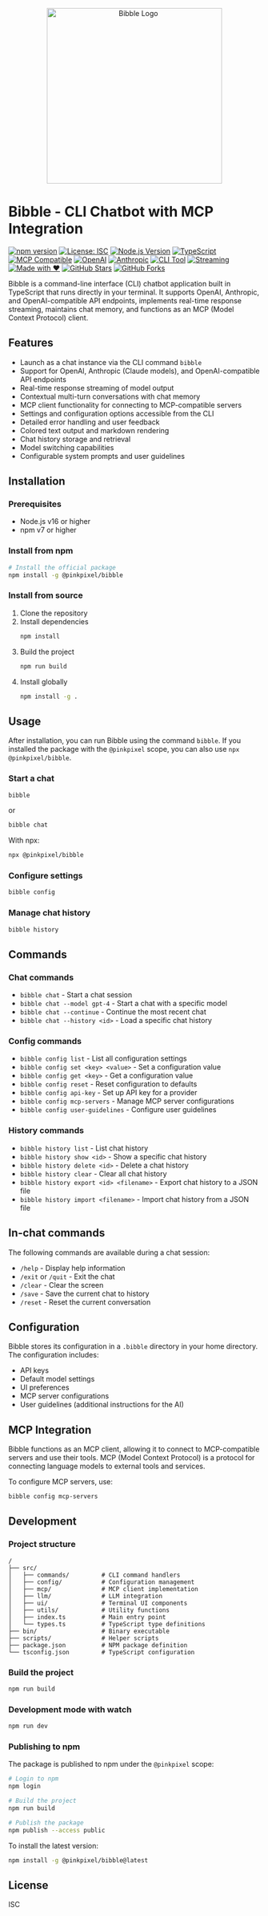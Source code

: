 ﻿<p align="center">
  <img src="https://res.cloudinary.com/di7ctlowx/image/upload/v1747791202/bibble-logo_ykiwbq.png" alt="Bibble Logo" width="350"/>
</p>

# Bibble - CLI Chatbot with MCP Integration

[![npm version](https://img.shields.io/npm/v/@pinkpixel/bibble.svg)](https://www.npmjs.com/package/@pinkpixel/bibble)
[![License: ISC](https://img.shields.io/badge/License-ISC-blue.svg)](https://opensource.org/licenses/ISC)
[![Node.js Version](https://img.shields.io/badge/node-%3E%3D16.0.0-brightgreen.svg)](https://nodejs.org/)
[![TypeScript](https://img.shields.io/badge/TypeScript-5.0+-blue.svg)](https://www.typescriptlang.org/)
[![MCP Compatible](https://img.shields.io/badge/MCP-Compatible-purple.svg)](https://modelcontextprotocol.io/)
[![OpenAI](https://img.shields.io/badge/OpenAI-GPT--4-green.svg)](https://openai.com/)
[![Anthropic](https://img.shields.io/badge/Anthropic-Claude-orange.svg)](https://www.anthropic.com/)
[![CLI Tool](https://img.shields.io/badge/CLI-Tool-yellow.svg)](https://github.com/sizzlebop/bibble)
[![Streaming](https://img.shields.io/badge/Real--time-Streaming-red.svg)](https://github.com/sizzlebop/bibble)
[![Made with ❤️](https://img.shields.io/badge/Made%20with-❤️-pink.svg)](https://pinkpixel.dev)
[![GitHub Stars](https://img.shields.io/github/stars/sizzlebop/bibble?style=social)](https://github.com/sizzlebop/bibble/stargazers)
[![GitHub Forks](https://img.shields.io/github/forks/sizzlebop/bibble?style=social)](https://github.com/sizzlebop/bibble/network/members)

Bibble is a command-line interface (CLI) chatbot application built in TypeScript that runs directly in your terminal. It supports OpenAI, Anthropic, and OpenAI-compatible API endpoints, implements real-time response streaming, maintains chat memory, and functions as an MCP (Model Context Protocol) client.

## Features

- Launch as a chat instance via the CLI command `bibble`
- Support for OpenAI, Anthropic (Claude models), and OpenAI-compatible API endpoints
- Real-time response streaming of model output
- Contextual multi-turn conversations with chat memory
- MCP client functionality for connecting to MCP-compatible servers
- Settings and configuration options accessible from the CLI
- Detailed error handling and user feedback
- Colored text output and markdown rendering
- Chat history storage and retrieval
- Model switching capabilities
- Configurable system prompts and user guidelines

## Installation

### Prerequisites

- Node.js v16 or higher
- npm v7 or higher

### Install from npm

```bash
# Install the official package
npm install -g @pinkpixel/bibble
```

### Install from source

1. Clone the repository
2. Install dependencies
   ```bash
   npm install
   ```
3. Build the project
   ```bash
   npm run build
   ```
4. Install globally
   ```bash
   npm install -g .
   ```

## Usage

After installation, you can run Bibble using the command `bibble`. If you installed the package with the `@pinkpixel` scope, you can also use `npx @pinkpixel/bibble`.

### Start a chat

```bash
bibble
```

or

```bash
bibble chat
```

With npx:

```bash
npx @pinkpixel/bibble
```

### Configure settings

```bash
bibble config
```

### Manage chat history

```bash
bibble history
```

## Commands

### Chat commands

- `bibble chat` - Start a chat session
- `bibble chat --model gpt-4` - Start a chat with a specific model
- `bibble chat --continue` - Continue the most recent chat
- `bibble chat --history <id>` - Load a specific chat history

### Config commands

- `bibble config list` - List all configuration settings
- `bibble config set <key> <value>` - Set a configuration value
- `bibble config get <key>` - Get a configuration value
- `bibble config reset` - Reset configuration to defaults
- `bibble config api-key` - Set up API key for a provider
- `bibble config mcp-servers` - Manage MCP server configurations
- `bibble config user-guidelines` - Configure user guidelines

### History commands

- `bibble history list` - List chat history
- `bibble history show <id>` - Show a specific chat history
- `bibble history delete <id>` - Delete a chat history
- `bibble history clear` - Clear all chat history
- `bibble history export <id> <filename>` - Export chat history to a JSON file
- `bibble history import <filename>` - Import chat history from a JSON file

## In-chat commands

The following commands are available during a chat session:

- `/help` - Display help information
- `/exit` or `/quit` - Exit the chat
- `/clear` - Clear the screen
- `/save` - Save the current chat to history
- `/reset` - Reset the current conversation

## Configuration

Bibble stores its configuration in a `.bibble` directory in your home directory. The configuration includes:

- API keys
- Default model settings
- UI preferences
- MCP server configurations
- User guidelines (additional instructions for the AI)

## MCP Integration

Bibble functions as an MCP client, allowing it to connect to MCP-compatible servers and use their tools. MCP (Model Context Protocol) is a protocol for connecting language models to external tools and services.

To configure MCP servers, use:

```bash
bibble config mcp-servers
```

## Development

### Project structure

```
/
├── src/
│   ├── commands/         # CLI command handlers
│   ├── config/           # Configuration management
│   ├── mcp/              # MCP client implementation
│   ├── llm/              # LLM integration
│   ├── ui/               # Terminal UI components
│   ├── utils/            # Utility functions
│   ├── index.ts          # Main entry point
│   └── types.ts          # TypeScript type definitions
├── bin/                  # Binary executable
├── scripts/              # Helper scripts
├── package.json          # NPM package definition
└── tsconfig.json         # TypeScript configuration
```

### Build the project

```bash
npm run build
```

### Development mode with watch

```bash
npm run dev
```

### Publishing to npm

The package is published to npm under the `@pinkpixel` scope:

```bash
# Login to npm
npm login

# Build the project
npm run build

# Publish the package
npm publish --access public
```

To install the latest version:

```bash
npm install -g @pinkpixel/bibble@latest
```

## License

ISC
